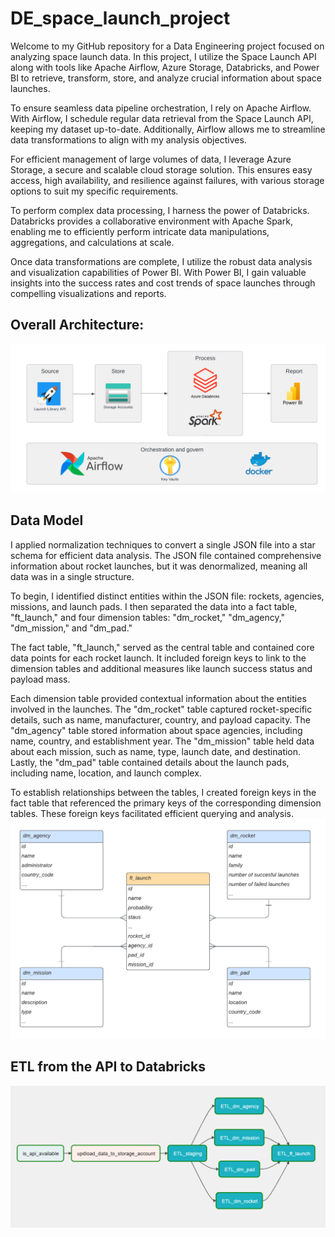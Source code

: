 # DE_space_launch_project

Welcome to my GitHub repository for a Data Engineering project focused on analyzing space launch data. In this project, I utilize the Space Launch API along with tools like Apache Airflow, Azure Storage, Databricks, and Power BI to retrieve, transform, store, and analyze crucial information about space launches.

To ensure seamless data pipeline orchestration, I rely on Apache Airflow. With Airflow, I schedule regular data retrieval from the Space Launch API, keeping my dataset up-to-date. Additionally, Airflow allows me to streamline data transformations to align with my analysis objectives.

For efficient management of large volumes of data, I leverage Azure Storage, a secure and scalable cloud storage solution. This ensures easy access, high availability, and resilience against failures, with various storage options to suit my specific requirements.

To perform complex data processing, I harness the power of Databricks. Databricks provides a collaborative environment with Apache Spark, enabling me to efficiently perform intricate data manipulations, aggregations, and calculations at scale.

Once data transformations are complete, I utilize the robust data analysis and visualization capabilities of Power BI. With Power BI, I gain valuable insights into the success rates and cost trends of space launches through compelling visualizations and reports.

## Overall Architecture:
![alt text](https://github.com/LucaLiverani/DE_space_launch_project/blob/main/DE_space_launch_project_image/Architecture.png?raw=true)
## Data Model
I applied normalization techniques to convert a single JSON file into a star schema for efficient data analysis. The JSON file contained comprehensive information about rocket launches, but it was denormalized, meaning all data was in a single structure.

To begin, I identified distinct entities within the JSON file: rockets, agencies, missions, and launch pads. I then separated the data into a fact table, "ft_launch," and four dimension tables: "dm_rocket," "dm_agency," "dm_mission," and "dm_pad."

The fact table, "ft_launch," served as the central table and contained core data points for each rocket launch. It included foreign keys to link to the dimension tables and additional measures like launch success status and payload mass.

Each dimension table provided contextual information about the entities involved in the launches. The "dm_rocket" table captured rocket-specific details, such as name, manufacturer, country, and payload capacity. The "dm_agency" table stored information about space agencies, including name, country, and establishment year. The "dm_mission" table held data about each mission, such as name, type, launch date, and destination. Lastly, the "dm_pad" table contained details about the launch pads, including name, location, and launch complex.

To establish relationships between the tables, I created foreign keys in the fact table that referenced the primary keys of the corresponding dimension tables. These foreign keys facilitated efficient querying and analysis.
![alt text](https://github.com/LucaLiverani/DE_space_launch_project/blob/main/DE_space_launch_project_image/Star_schema.png?raw=true)
## ETL from the API to Databricks
![alt text](https://github.com/LucaLiverani/DE_space_launch_project/blob/main/DE_space_launch_project_image/ETL_airflow.png?raw=true)

